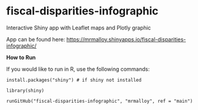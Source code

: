 # fiscal-disparities-infographic
Interactive Shiny app with Leaflet maps and Plotly graphic

App can be found here: https://mrmalloy.shinyapps.io/fiscal-disparities-infographic/

<b>How to Run</b>

If you would like to run in R, use the following commands:<br>
<code> install.packages("shiny") # if shiny not installed </code><br>
<code> library(shiny) </code><br>
<code> runGitHub("fiscal-disparities-infographic", "mrmalloy", ref = "main") </code> <br>

